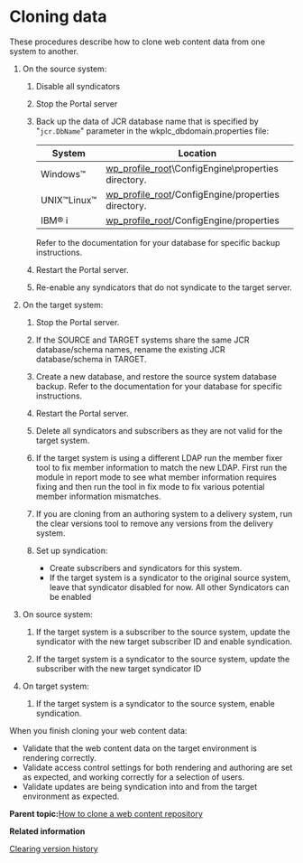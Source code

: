 # Cloning data 

These procedures describe how to clone web content data from one system to another.

1.  On the source system:

    1.  Disable all syndicators

    2.  Stop the Portal server

    3.  Back up the data of JCR database name that is specified by "`jcr.DbName`" parameter in the wkplc\_dbdomain.properties file:

        |System|Location|
        |------|--------|
        |Windows™|[wp\_profile\_root](../reference/wpsdirstr.md#wp_profile_root)\\ConfigEngine\\properties directory.|
        |UNIX™Linux™|[wp\_profile\_root](../reference/wpsdirstr.md#wp_profile_root)/ConfigEngine/properties directory.|
        |IBM® i|[wp\_profile\_root](../reference/wpsdirstr.md#wp_profile_root)/ConfigEngine/properties|

        Refer to the documentation for your database for specific backup instructions.

    4.  Restart the Portal server.

    5.  Re-enable any syndicators that do not syndicate to the target server.

2.  On the target system:

    1.  Stop the Portal server.

    2.  If the SOURCE and TARGET systems share the same JCR database/schema names, rename the existing JCR database/schema in TARGET.

    3.  Create a new database, and restore the source system database backup. Refer to the documentation for your database for specific instructions.

    4.  Restart the Portal server.

    5.  Delete all syndicators and subscribers as they are not valid for the target system.

    6.  If the target system is using a different LDAP run the member fixer tool to fix member information to match the new LDAP. First run the module in report mode to see what member information requires fixing and then run the tool in fix mode to fix various potential member information mismatches.

    7.  If you are cloning from an authoring system to a delivery system, run the clear versions tool to remove any versions from the delivery system.

    8.  Set up syndication:

        -   Create subscribers and syndicators for this system.
        -   If the target system is a syndicator to the original source system, leave that syndicator disabled for now. All other Syndicators can be enabled
3.  On source system:

    1.  If the target system is a subscriber to the source system, update the syndicator with the new target subscriber ID and enable syndication.

    2.  If the target system is a syndicator to the source system, update the subscriber with the new target syndicator ID

4.  On target system:

    1.  If the target system is a syndicator to the source system, enable syndication.


When you finish cloning your web content data:

-   Validate that the web content data on the target environment is rendering correctly.
-   Validate access control settings for both rendering and authoring are set as expected, and working correctly for a selection of users.
-   Validate updates are being syndication into and from the target environment as expected.

**Parent topic:**[How to clone a web content repository ](../wcm/wcm_cloning.md)

**Related information**  


[Clearing version history ](../wcm/wcm_admin_clear_versions.md)

